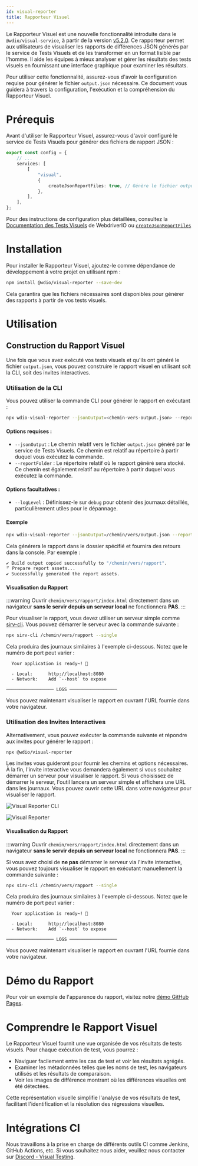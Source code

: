 ```yaml
---
id: visual-reporter
title: Rapporteur Visuel
---
```


Le Rapporteur Visuel est une nouvelle fonctionnalité introduite dans le `@wdio/visual-service`, à partir de la version [v5.2.0](https://github.com/webdriverio/visual-testing/releases/tag/%40wdio%2Fvisual-service%405.2.0). Ce rapporteur permet aux utilisateurs de visualiser les rapports de différences JSON générés par le service de Tests Visuels et de les transformer en un format lisible par l'homme. Il aide les équipes à mieux analyser et gérer les résultats des tests visuels en fournissant une interface graphique pour examiner les résultats.

Pour utiliser cette fonctionnalité, assurez-vous d'avoir la configuration requise pour générer le fichier `output.json` nécessaire. Ce document vous guidera à travers la configuration, l'exécution et la compréhension du Rapporteur Visuel.

# Prérequis

Avant d'utiliser le Rapporteur Visuel, assurez-vous d'avoir configuré le service de Tests Visuels pour générer des fichiers de rapport JSON :

```ts
export const config = {
    // ...
    services: [
        [
            "visual",
            {
                createJsonReportFiles: true, // Génère le fichier output.json
            },
        ],
    ],
};
```

Pour des instructions de configuration plus détaillées, consultez la [Documentation des Tests Visuels](./) de WebdriverIO ou [`createJsonReportFiles`](./service-options.md#createjsonreportfiles-new)

# Installation

Pour installer le Rapporteur Visuel, ajoutez-le comme dépendance de développement à votre projet en utilisant npm :

```bash
npm install @wdio/visual-reporter --save-dev
```

Cela garantira que les fichiers nécessaires sont disponibles pour générer des rapports à partir de vos tests visuels.

# Utilisation

## Construction du Rapport Visuel

Une fois que vous avez exécuté vos tests visuels et qu'ils ont généré le fichier `output.json`, vous pouvez construire le rapport visuel en utilisant soit la CLI, soit des invites interactives.

### Utilisation de la CLI

Vous pouvez utiliser la commande CLI pour générer le rapport en exécutant :

```bash
npx wdio-visual-reporter --jsonOutput=<chemin-vers-output.json> --reportFolder=<chemin-pour-stocker-rapport> --logLevel=debug
```

#### Options requises :

-   `--jsonOutput` : Le chemin relatif vers le fichier `output.json` généré par le service de Tests Visuels. Ce chemin est relatif au répertoire à partir duquel vous exécutez la commande.
-   `--reportFolder` : Le répertoire relatif où le rapport généré sera stocké. Ce chemin est également relatif au répertoire à partir duquel vous exécutez la commande.

#### Options facultatives :

-   `--logLevel` : Définissez-le sur `debug` pour obtenir des journaux détaillés, particulièrement utiles pour le dépannage.

#### Exemple

```bash
npx wdio-visual-reporter --jsonOutput=/chemin/vers/output.json --reportFolder=/chemin/vers/rapport --logLevel=debug
```

Cela générera le rapport dans le dossier spécifié et fournira des retours dans la console. Par exemple :

```bash
✔ Build output copied successfully to "/chemin/vers/rapport".
⠋ Prepare report assets...
✔ Successfully generated the report assets.
```

#### Visualisation du Rapport

:::warning
Ouvrir `chemin/vers/rapport/index.html` directement dans un navigateur **sans le servir depuis un serveur local** ne fonctionnera **PAS**.
:::

Pour visualiser le rapport, vous devez utiliser un serveur simple comme [sirv-cli](https://www.npmjs.com/package/sirv-cli). Vous pouvez démarrer le serveur avec la commande suivante :

```bash
npx sirv-cli /chemin/vers/rapport --single
```

Cela produira des journaux similaires à l'exemple ci-dessous. Notez que le numéro de port peut varier :

```logs
  Your application is ready~! 🚀

  - Local:      http://localhost:8080
  - Network:    Add `--host` to expose

────────────────── LOGS ──────────────────
```

Vous pouvez maintenant visualiser le rapport en ouvrant l'URL fournie dans votre navigateur.

### Utilisation des Invites Interactives

Alternativement, vous pouvez exécuter la commande suivante et répondre aux invites pour générer le rapport :

```bash
npx @wdio/visual-reporter
```

Les invites vous guideront pour fournir les chemins et options nécessaires. À la fin, l'invite interactive vous demandera également si vous souhaitez démarrer un serveur pour visualiser le rapport. Si vous choisissez de démarrer le serveur, l'outil lancera un serveur simple et affichera une URL dans les journaux. Vous pouvez ouvrir cette URL dans votre navigateur pour visualiser le rapport.

![Visual Reporter CLI](/img/visual/cli-screen-recording.gif)

![Visual Reporter](/img/visual/visual-reporter.gif)

#### Visualisation du Rapport

:::warning
Ouvrir `chemin/vers/rapport/index.html` directement dans un navigateur **sans le servir depuis un serveur local** ne fonctionnera **PAS**.
:::

Si vous avez choisi de **ne pas** démarrer le serveur via l'invite interactive, vous pouvez toujours visualiser le rapport en exécutant manuellement la commande suivante :

```bash
npx sirv-cli /chemin/vers/rapport --single
```

Cela produira des journaux similaires à l'exemple ci-dessous. Notez que le numéro de port peut varier :

```logs
  Your application is ready~! 🚀

  - Local:      http://localhost:8080
  - Network:    Add `--host` to expose

────────────────── LOGS ──────────────────
```

Vous pouvez maintenant visualiser le rapport en ouvrant l'URL fournie dans votre navigateur.

# Démo du Rapport

Pour voir un exemple de l'apparence du rapport, visitez notre [démo GitHub Pages](https://webdriverio.github.io/visual-testing/).

# Comprendre le Rapport Visuel

Le Rapporteur Visuel fournit une vue organisée de vos résultats de tests visuels. Pour chaque exécution de test, vous pourrez :

-   Naviguer facilement entre les cas de test et voir les résultats agrégés.
-   Examiner les métadonnées telles que les noms de test, les navigateurs utilisés et les résultats de comparaison.
-   Voir les images de différence montrant où les différences visuelles ont été détectées.

Cette représentation visuelle simplifie l'analyse de vos résultats de test, facilitant l'identification et la résolution des régressions visuelles.

# Intégrations CI

Nous travaillons à la prise en charge de différents outils CI comme Jenkins, GitHub Actions, etc. Si vous souhaitez nous aider, veuillez nous contacter sur [Discord - Visual Testing](https://discord.com/channels/1097401827202445382/1186908940286574642).